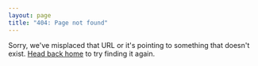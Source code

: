 ```yaml
---
layout: page
title: "404: Page not found"
---
```


<p class="lead">Sorry, we've misplaced that URL or it's pointing to something that doesn't exist. <a href="{{ '/' | relative_url }}">Head back home</a> to try finding it again.</p>
